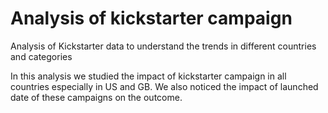 # Analysis of kickstarter campaign
Analysis of Kickstarter data to understand the trends in different countries and categories

In this analysis we studied the impact of kickstarter campaign in all countries especially in US and GB. 
We also noticed the impact of launched date of these campaigns on the outcome. 
